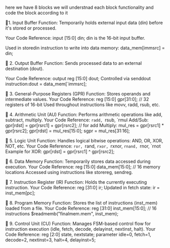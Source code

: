 

here we have 8 blocks 
we will understnad each block functionality and code the block according to it 

 🔷1. Input Buffer
Function: Temporarily holds external input data (din) before it's stored or processed.

Your Code Reference:
input [15:0] din;
din is the 16-bit input buffer.

Used in storedin instruction to write into data memory: data_mem[immsrc] = din;


🔷 2. Output Buffer
Function: Sends processed data to an external destination (dout).

Your Code Reference:
output reg [15:0] dout;
Controlled via senddout instruction:dout = data_mem[`immsrc];


🔷 3. General-Purpose Registers (GPR)
Function: Stores operands and intermediate values.
Your Code Reference:
reg [15:0] gpr[31:0]; // 32 registers of 16-bit
Used throughout instructions like movv, radd, rsub, etc.


🔷 4. Arithmetic Unit (AU)
Function: Performs arithmetic operations like add, subtract, multiply.
Your Code Reference:
`radd, `rsub, `rmul
Add/Sub:
gpr[rdst] = gpr[rsrc1] + gpr[rsrc2]; // for add
Multiply:
mul_res = gpr[rsrc1] * gpr[rsrc2];
gpr[rdst] = mul_res[15:0];
sgpr = mul_res[31:16];


🔷 5. Logic Unit
Function: Handles logical bitwise operations: AND, OR, XOR, NOT, etc.
Your Code Reference:
`ror, `rand, `rxor, `rxnor, `rnand, `rnor, `rnot
Example for XOR:
gpr[rdst] = gpr[rsrc1] ^ gpr[rsrc2];


🔷 6. Data Memory
Function: Temporarily stores data accessed during execution.
Your Code Reference:
reg [15:0] data_mem[15:0]; // 16 memory locations
Accessed using instructions like storereg, sendreg.


🔷 7. Instruction Register (IR)
Function: Holds the currently executing instruction.
Your Code Reference:
reg [31:0] ir;
Updated in fetch state:
ir = inst_mem[pc];




🔷 8. Program Memory
Function: Stores the list of instructions (inst_mem) loaded from a file.
Your Code Reference:
reg [31:0] inst_mem[15:0]; // 16 instructions
$readmemb("finalmem.mem", inst_mem);


🔷 9. Control Unit (CU)
Function: Manages FSM-based control flow for instruction execution (idle, fetch, decode, delayinst, nextinst, halt).
Your Code Reference:
reg [2:0] state, nextstate;
parameter idle=0, fetch=1, decode=2, nextinst=3, halt=4, delayinst=5;
